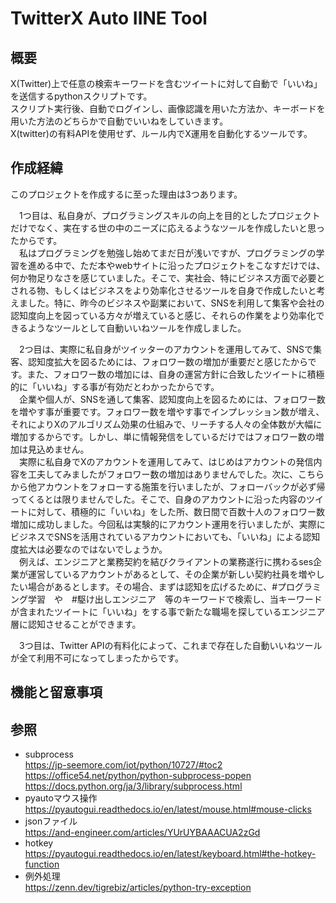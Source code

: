 # TwitterX Auto IINE Tool
## 概要
X(Twitter)上で任意の検索キーワードを含むツイートに対して自動で「いいね」を送信するpythonスクリプトです。  
スクリプト実行後、自動でログインし、画像認識を用いた方法か、キーボードを用いた方法のどちらかで自動でいいねをしていきます。  
X(twitter)の有料APIを使用せず、ルール内でX運用を自動化するツールです。

## 作成経緯
このプロジェクトを作成するに至った理由は3つあります。

　1つ目は、私自身が、プログラミングスキルの向上を目的としたプロジェクトだけでなく、実在する世の中のニーズに応えるようなツールを作成したいと思ったからです。  
　私はプログラミングを勉強し始めてまだ日が浅いですが、プログラミングの学習を進める中で、ただ本やwebサイトに沿ったプロジェクトをこなすだけでは、何か物足りなさを感じていました。そこで、実社会、特にビジネス方面で必要とされる物、もしくはビジネスをより効率化させるツールを自身で作成したいと考えました。特に、昨今のビジネスや副業において、SNSを利用して集客や会社の認知度向上を図っている方々が増えていると感じ、それらの作業をより効率化できるようなツールとして自動いいねツールを作成しました。

　2つ目は、実際に私自身がツイッターのアカウントを運用してみて、SNSで集客、認知度拡大を図るためには、フォロワー数の増加が重要だと感じたからです。また、フォロワー数の増加には、自身の運営方針に合致したツイートに積極的に「いいね」する事が有効だとわかったからです。  
　企業や個人が、SNSを通して集客、認知度向上を図るためには、フォロワー数を増やす事が重要です。フォロワー数を増やす事でインプレッション数が増え、それによりXのアルゴリズム効果の仕組みで、リーチする人々の全体数が大幅に増加するからです。しかし、単に情報発信をしているだけではフォロワー数の増加は見込めません。  
　実際に私自身でXのアカウントを運用してみて、はじめはアカウントの発信内容を工夫してみましたがフォロワー数の増加はありませんでした。次に、こちらから他アカウントをフォローする施策を行いましたが、フォローバックが必ず帰ってくるとは限りませんでした。そこで、自身のアカウントに沿った内容のツイートに対して、積極的に「いいね」をした所、数日間で百数十人のフォロワー数増加に成功しました。今回私は実験的にアカウント運用を行いましたが、実際にビジネスでSNSを活用されているアカウントにおいても、「いいね」による認知度拡大は必要なのではないでしょうか。  
　例えば、エンジニアと業務契約を結びクライアントの業務遂行に携わるses企業が運営しているアカウントがあるとして、その企業が新しい契約社員を増やしたい場合があるとします。その場合、まずは認知を広げるために、#プログラミング学習　や　#駆け出しエンジニア　等のキーワードで検索し、当キーワードが含まれたツイートに「いいね」をする事で新たな職場を探しているエンジニア層に認知させることができます。  

　3つ目は、Twitter APIの有料化によって、これまで存在した自動いいねツールが全て利用不可になってしまったからです。  

## 機能と留意事項

## 参照  
- subprocess  
https://jp-seemore.com/iot/python/10727/#toc2  
https://office54.net/python/python-subprocess-popen  
https://docs.python.org/ja/3/library/subprocess.html  
- pyautoマウス操作  
https://pyautogui.readthedocs.io/en/latest/mouse.html#mouse-clicks
- jsonファイル  
https://and-engineer.com/articles/YUrUYBAAACUA2zGd
- hotkey  
https://pyautogui.readthedocs.io/en/latest/keyboard.html#the-hotkey-function
- 例外処理  
  https://zenn.dev/tigrebiz/articles/python-try-exception
